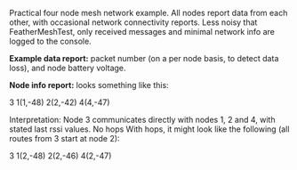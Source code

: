 Practical four node mesh network example. All nodes report data from each other, with occasional network connectivity reports.
Less noisy that FeatherMeshTest, only received messages and minimal network info are logged to the console.

**Example data report:** packet number (on a per node basis, to detect data loss), and node battery voltage.

**Node info report:** looks something like this:

3 1(1,-48) 2(2,-42) 4(4,-47)

Interpretation:
Node 3 communicates directly with nodes 1, 2 and 4, with stated last rssi values. No hops
With hops, it might look like the following (all routes from 3 start at node 2):

3 1(2,-48) 2(2,-46) 4(2,-47)
